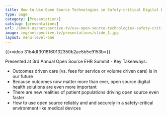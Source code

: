 ```yaml
---
title: How to Use Open Source Technologies in Safety-critical Digital Health Applications and Medical Device Software
type: page
category: [Presentations]
catslug: [presentations]
url: /about-us/netspective-tv/use-open-source-technologies-safety-critical-digital-health-applications-medical-device-software/
image: img/netspective.tv/presentations/slide_1.jpg
layout: menu-level-one
---
```


{{<video 31b4df3018160132350b2ae5b5e9153b>}}

Presented at 3rd Annual Open Source EHR Summit - Key Takeaways:

* Outcomes driven care (vs. fees for service or volume driven care) is in our future
* Because outcomes now matter more than ever, open source digital health solutions are even more important
* There are new realities of patient populations driving open source even faster
* How to use open source reliably and and securely in a safety-critical environment like medical devices